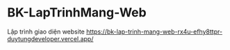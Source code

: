 # BK-LapTrinhMang-Web
Lập trình giao diện website
https://bk-lap-trinh-mang-web-rx4u-efhy8ttpr-duytungdeveloper.vercel.app/
